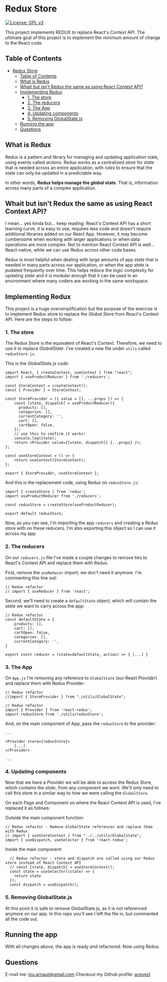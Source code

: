 # Redux Store
[![License: GPL v3](https://img.shields.io/badge/License-GPLv3-blue.svg)](https://www.gnu.org/licenses/gpl-3.0)

This project implements REDUX to replace React's Context API. The ultimate goal of this project is to implement the minimum amount of change to the React code.

## Table of Contents
- [Redux Store](#redux-store)
  - [Table of Contents](#table-of-contents)
  - [What is Redux](#what-is-redux)
  - [Whait but isn't Redux the same as using React Context API?](#whait-but-isnt-redux-the-same-as-using-react-context-api)
  - [Implementing Redux](#implementing-redux)
    - [1. The store](#1-the-store)
    - [2. The reducers](#2-the-reducers)
    - [3. The App](#3-the-app)
    - [4. Updating components](#4-updating-components)
    - [5. Removing GlobalState.js](#5-removing-globalstatejs)
  - [Running the app](#running-the-app)
  - [Questions](#questions)

## What is Redux
Redux is a pattern and library for managing and updating application state, using events called *actions*. Redux works as a centralized *store* for *state* that is needed across an entire application, with *rules* to ensure that the state can only be updated in a predictable way.

In other words, **Redux helps manage the *global* state**. That is, information across many parts of a complex application.

## Whait but isn't Redux the same as using React Context API?
I mean... yes kinda but... keep reading: React's Context API has a short learning curve, it is easy to use, requires less code and doesn't require additional libraries added on our React App. However, it may become cumbersome when working with larger applications or when data operations are more complex. Not to mention React Context API is well... React-native, while we can use Redux across other code bases.

Redux is most helpful when dealing with large amounts of app *state* that is needed in many parts across our application, or when the app *state* is pudated frequently over time. This helps reduce the logic complexity for updating *state* and it is modular enough that it can be used in an environment where many coders are working in the same workspace.

## Implementing Redux
This project is a huge oversimplification but the purpose of the exercise is to implement Redux store to replace the *Global Store* from React's Context API. Here are the steps to follow:

### 1. The store
The Redux Store is the equivalent of React's Context. Therefore, we need to use it to replace *GlobalState*. I've created a new file under `utils` called `reduxStore.js`.

This is the *GlobalState.js* code:
```
import React, { createContext, useContext } from "react";
import { useProductReducer } from './reducers';

const StoreContext = createContext();
const { Provider } = StoreContext;

const StoreProvider = ({ value = [], ...props }) => {
    const [state, dispatch] = useProductReducer({
      products: [],
      categories: [],
      currentCategory: '',
      cart: [],
      cartOpen: false,
    });
    // use this to confirm it works!
    console.log(state);
    return <Provider value={[state, dispatch]} {...props} />;
};

const useStoreContext = () => {
    return useContext(StoreContext);
};

export { StoreProvider, useStoreContext };
```
And this is the replacement code, using Redux on `reduxStore.js`:
```
import { createStore } from 'redux';
import useProductReducer from './reducers';

const reduxStore = createStore(useProductReducer);
  
export default reduxStore;

```
Now, as you can see, I'm importing the app `reducers` and creating a Redux store with on these reducers. I'm also exporting this object so I can use it across my app.

### 2. The reducers
On our `reducers.js` file I've made a couple changes to remove ties to React's Context API and replace them with Redux.

First, remove the `useReducer` import, we don't need it anymore. I'm commenting this line out:
```
// Redux refactor
// import { useReducer } from 'react';
```

Second, we'll need to create a `defaultState` object, which will contain the *state* we want to carry across the app:
```
// Redux refactor
const defaultState = {
    products: [],
    cart: [],
    cartOpen: false,
    categories: [],
    currentCategory: '',
}

export const reducer = (state=defaultState, action) => { [...] }
```
### 3. The App
On `App.js` I'm removing any reference to `GlobalState` (our React *Provider*) and replace them with Redux Provider:

```
// Redux refactor
//import { StoreProvider } from "./utils/GlobalState";

// Redux refactor
import { Provider } from 'react-redux';
import reduxStore from './utils/reduxStore';
```

And, on the main component of App, pass the `reduxStore` to the provider:
```
...

<Provider store={reduxStore}>
    [...]
</Provider>

...
```

### 4. Updating components
Now that we have a *Provider* we will be able to access the Redux Store, which contains the *state*, from any component we want. We'll only need to call this store in a similar way to how we were calling the `GlobalStore`.

On each Page and Component on where the React Context API is used, I've replaced it as follows:

Outside the main component function:
```
// Redux refactor - Remove GlobalState references and replace them with Redux
// import { useStoreContext } from "../../utils/GlobalState";
import { useDispatch, useSelector } from 'react-redux';
```

Inside the main component:
```
  // Redux refactor - state and dispatch are called using our Redux store instead of React Context API
  // const [state, dispatch] = useStoreContext();
  const state = useSelector((state) => {
    return state
  });
  const dispatch = useDispatch();
```

### 5. Removing GlobalState.js
At this point it is safe to remove GlobalState.js, as it is not referenced anymore on our app. In this repo you'll see I left the file in, but commented all the code out.

## Running the app
With all changes above, the app is ready and refactored. Now using Redux.
## Questions
E-mail me: <lou.arnaut@gmail.com>
Checkout my Github profile: [acevezl](https://github.com/acevezl)


